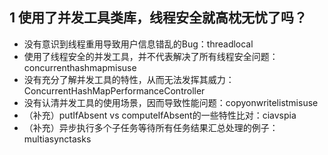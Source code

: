 ## 1 使用了并发工具类库，线程安全就高枕无忧了吗？
- 没有意识到线程重用导致用户信息错乱的Bug：threadlocal
- 使用了线程安全的并发工具，并不代表解决了所有线程安全问题：concurrenthashmapmisuse
- 没有充分了解并发工具的特性，从而无法发挥其威力：ConcurrentHashMapPerformanceController
- 没有认清并发工具的使用场景，因而导致性能问题：copyonwritelistmisuse
- （补充）putIfAbsent vs computeIfAbsent的一些特性比对：ciavspia
- （补充）异步执行多个子任务等待所有任务结果汇总处理的例子：multiasynctasks